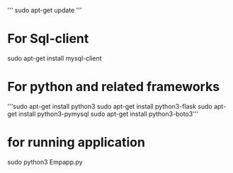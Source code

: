 '''
sudo apt-get update
'''
# For Sql-client
sudo apt-get install mysql-client

# For python and related frameworks

'''sudo apt-get install python3
sudo apt-get install python3-flask
sudo apt-get install python3-pymysql
sudo apt-get install python3-boto3'''

# for running application
sudo python3 Empapp.py


